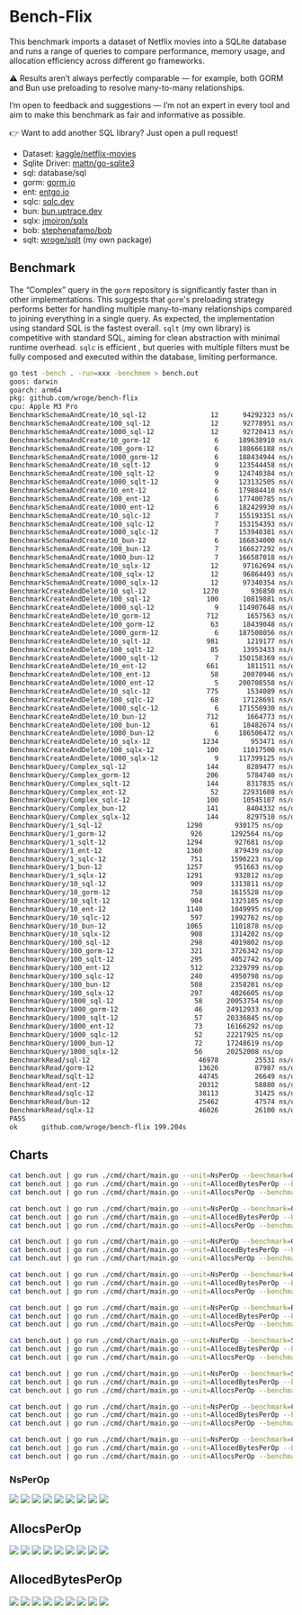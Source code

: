 # Bench-Flix

This benchmark imports a dataset of Netflix movies into a SQLite database and runs a range of queries to compare performance, memory usage, and allocation efficiency across different go frameworks.

⚠️ Results aren’t always perfectly comparable — for example, both GORM and Bun use preloading to resolve many-to-many relationships. 

I’m open to feedback and suggestions — I’m not an expert in every tool and aim to make this benchmark as fair and informative as possible.

👉 Want to add another SQL library? Just open a pull request!

- Dataset: [kaggle/netflix-movies](https://www.kaggle.com/datasets/bhargavchirumamilla/netflix-movies-and-tv-shows-till-2025)
- Sqlite Driver: [mattn/go-sqlite3](https://github.com/mattn/go-sqlite3)
- sql: database/sql
- gorm: [gorm.io](https://gorm.io/)
- ent: [entgo.io](https://entgo.io/)
- sqlc: [sqlc.dev](https://sqlc.dev/)
- bun: [bun.uptrace.dev](https://bun.uptrace.dev/)
- sqlx: [jmoiron/sqlx](https://jmoiron.github.io/sqlx/)
- bob: [stephenafamo/bob](https://bob.stephenafamo.com/docs/)
- sqlt: [wroge/sqlt](https://github.com/wroge/sqlt) (my own package)

## Benchmark

The “Complex” query in the ```gorm``` repository is significantly faster than in other implementations. This suggests that ```gorm```'s preloading strategy performs better for handling multiple many-to-many relationships compared to joining everything in a single query.
As expected, the implementation using standard SQL is the fastest overall.
```sqlt``` (my own library) is competitive with standard SQL, aiming for clean abstraction with minimal runtime overhead. 
```sqlc``` is efficient , but queries with multiple filters must be fully composed and executed within the database, limiting performance.

```bash
go test -bench . -run=xxx -benchmem > bench.out
goos: darwin
goarch: arm64
pkg: github.com/wroge/bench-flix
cpu: Apple M3 Pro
BenchmarkSchemaAndCreate/10_sql-12         	      12	  94292323 ns/op	10290410 B/op	  252120 allocs/op
BenchmarkSchemaAndCreate/100_sql-12        	      12	  92778951 ns/op	10274226 B/op	  252056 allocs/op
BenchmarkSchemaAndCreate/1000_sql-12       	      12	  92720413 ns/op	10273231 B/op	  252063 allocs/op
BenchmarkSchemaAndCreate/10_gorm-12        	       6	 189638910 ns/op	90623330 B/op	 1125683 allocs/op
BenchmarkSchemaAndCreate/100_gorm-12       	       6	 188666188 ns/op	90603820 B/op	 1125532 allocs/op
BenchmarkSchemaAndCreate/1000_gorm-12      	       6	 188434944 ns/op	90593038 B/op	 1125572 allocs/op
BenchmarkSchemaAndCreate/10_sqlt-12        	       9	 123544458 ns/op	19909539 B/op	  506547 allocs/op
BenchmarkSchemaAndCreate/100_sqlt-12       	       9	 124740384 ns/op	19913685 B/op	  506577 allocs/op
BenchmarkSchemaAndCreate/1000_sqlt-12      	       9	 123132505 ns/op	19881050 B/op	  506398 allocs/op
BenchmarkSchemaAndCreate/10_ent-12         	       6	 179884410 ns/op	40332941 B/op	 1002103 allocs/op
BenchmarkSchemaAndCreate/100_ent-12        	       6	 177400785 ns/op	40336877 B/op	 1002084 allocs/op
BenchmarkSchemaAndCreate/1000_ent-12       	       6	 182429930 ns/op	40331977 B/op	 1002101 allocs/op
BenchmarkSchemaAndCreate/10_sqlc-12        	       7	 155193351 ns/op	14815485 B/op	  462581 allocs/op
BenchmarkSchemaAndCreate/100_sqlc-12       	       7	 153154393 ns/op	14805340 B/op	  462451 allocs/op
BenchmarkSchemaAndCreate/1000_sqlc-12      	       7	 153948381 ns/op	14814710 B/op	  462525 allocs/op
BenchmarkSchemaAndCreate/10_bun-12         	       6	 166834000 ns/op	82691378 B/op	  428001 allocs/op
BenchmarkSchemaAndCreate/100_bun-12        	       7	 166627292 ns/op	82700962 B/op	  428066 allocs/op
BenchmarkSchemaAndCreate/1000_bun-12       	       7	 166587018 ns/op	82684958 B/op	  427996 allocs/op
BenchmarkSchemaAndCreate/10_sqlx-12        	      12	  97162694 ns/op	11191920 B/op	  290348 allocs/op
BenchmarkSchemaAndCreate/100_sqlx-12       	      12	  96864493 ns/op	11193420 B/op	  290362 allocs/op
BenchmarkSchemaAndCreate/1000_sqlx-12      	      12	  97340354 ns/op	11192984 B/op	  290352 allocs/op
BenchmarkCreateAndDelete/10_sql-12         	    1270	    936850 ns/op	   98790 B/op	    2317 allocs/op
BenchmarkCreateAndDelete/100_sql-12        	     100	  10819881 ns/op	 1067660 B/op	   25754 allocs/op
BenchmarkCreateAndDelete/1000_sql-12       	       9	 114907648 ns/op	10540991 B/op	  262920 allocs/op
BenchmarkCreateAndDelete/10_gorm-12        	     712	   1657563 ns/op	  855691 B/op	   10621 allocs/op
BenchmarkCreateAndDelete/100_gorm-12       	      63	  18439048 ns/op	 9302461 B/op	  115662 allocs/op
BenchmarkCreateAndDelete/1000_gorm-12      	       6	 187508056 ns/op	93418561 B/op	 1160378 allocs/op
BenchmarkCreateAndDelete/10_sqlt-12        	     981	   1219177 ns/op	  189643 B/op	    4786 allocs/op
BenchmarkCreateAndDelete/100_sqlt-12       	      85	  13953433 ns/op	 2042349 B/op	   51968 allocs/op
BenchmarkCreateAndDelete/1000_sqlt-12      	       7	 150158369 ns/op	20252381 B/op	  518368 allocs/op
BenchmarkCreateAndDelete/10_ent-12         	     661	   1811511 ns/op	  407899 B/op	    9915 allocs/op
BenchmarkCreateAndDelete/100_ent-12        	      58	  20070946 ns/op	 4361777 B/op	  106877 allocs/op
BenchmarkCreateAndDelete/1000_ent-12       	       5	 200708558 ns/op	42255334 B/op	 1044292 allocs/op
BenchmarkCreateAndDelete/10_sqlc-12        	     775	   1534089 ns/op	  145522 B/op	    4512 allocs/op
BenchmarkCreateAndDelete/100_sqlc-12       	      68	  17128691 ns/op	 1565861 B/op	   48774 allocs/op
BenchmarkCreateAndDelete/1000_sqlc-12      	       6	 171550930 ns/op	15101656 B/op	  474433 allocs/op
BenchmarkCreateAndDelete/10_bun-12         	     712	   1664773 ns/op	  838860 B/op	    4204 allocs/op
BenchmarkCreateAndDelete/100_bun-12        	      61	  18482674 ns/op	 8984428 B/op	   45233 allocs/op
BenchmarkCreateAndDelete/1000_bun-12       	       6	 186506472 ns/op	87581506 B/op	  441772 allocs/op
BenchmarkCreateAndDelete/10_sqlx-12        	    1234	    953471 ns/op	  107548 B/op	    2688 allocs/op
BenchmarkCreateAndDelete/100_sqlx-12       	     100	  11017500 ns/op	 1161610 B/op	   29713 allocs/op
BenchmarkCreateAndDelete/1000_sqlx-12      	       9	 117399125 ns/op	11462245 B/op	  301221 allocs/op
BenchmarkQuery/Complex_sql-12              	     144	   8289477 ns/op	    8393 B/op	     101 allocs/op
BenchmarkQuery/Complex_gorm-12             	     206	   5784740 ns/op	   74877 B/op	    1154 allocs/op
BenchmarkQuery/Complex_sqlt-12             	     144	   8317835 ns/op	    5472 B/op	     112 allocs/op
BenchmarkQuery/Complex_ent-12              	      52	  22931608 ns/op	   64612 B/op	    1282 allocs/op
BenchmarkQuery/Complex_sqlc-12             	     100	  10545107 ns/op	    3854 B/op	      91 allocs/op
BenchmarkQuery/Complex_bun-12              	     141	   8404332 ns/op	   41203 B/op	     462 allocs/op
BenchmarkQuery/Complex_sqlx-12             	     144	   8297510 ns/op	    9090 B/op	     103 allocs/op
BenchmarkQuery/1_sql-12             	    1290	    930175 ns/op	    3885 B/op	      82 allocs/op
BenchmarkQuery/1_gorm-12            	     926	   1292564 ns/op	   60841 B/op	     947 allocs/op
BenchmarkQuery/1_sqlt-12            	    1294	    927681 ns/op	    4312 B/op	     102 allocs/op
BenchmarkQuery/1_ent-12             	    1360	    879439 ns/op	   31671 B/op	     806 allocs/op
BenchmarkQuery/1_sqlc-12            	     751	   1596223 ns/op	    3452 B/op	      76 allocs/op
BenchmarkQuery/1_bun-12             	    1257	    951663 ns/op	   36472 B/op	     394 allocs/op
BenchmarkQuery/1_sqlx-12            	    1291	    932812 ns/op	    4589 B/op	      84 allocs/op
BenchmarkQuery/10_sql-12            	     909	   1313811 ns/op	   14524 B/op	     272 allocs/op
BenchmarkQuery/10_gorm-12           	     758	   1615528 ns/op	  175698 B/op	    3726 allocs/op
BenchmarkQuery/10_sqlt-12           	     904	   1325105 ns/op	   16545 B/op	     337 allocs/op
BenchmarkQuery/10_ent-12            	    1140	   1049995 ns/op	   94624 B/op	    2151 allocs/op
BenchmarkQuery/10_sqlc-12           	     597	   1992762 ns/op	   16728 B/op	     234 allocs/op
BenchmarkQuery/10_bun-12            	    1065	   1101878 ns/op	   65489 B/op	    1592 allocs/op
BenchmarkQuery/10_sqlx-12           	     908	   1314202 ns/op	   19575 B/op	     247 allocs/op
BenchmarkQuery/100_sql-12           	     298	   4019802 ns/op	  116978 B/op	    2327 allocs/op
BenchmarkQuery/100_gorm-12          	     321	   3726342 ns/op	 1488386 B/op	   29369 allocs/op
BenchmarkQuery/100_sqlt-12          	     295	   4052742 ns/op	  135102 B/op	    2840 allocs/op
BenchmarkQuery/100_ent-12           	     512	   2329799 ns/op	  715884 B/op	   14938 allocs/op
BenchmarkQuery/100_sqlc-12          	     240	   4950798 ns/op	  136288 B/op	    1932 allocs/op
BenchmarkQuery/100_bun-12           	     508	   2358201 ns/op	  370417 B/op	   13623 allocs/op
BenchmarkQuery/100_sqlx-12          	     297	   4026605 ns/op	  158369 B/op	    2032 allocs/op
BenchmarkQuery/1000_sql-12          	      58	  20053754 ns/op	 1071122 B/op	   22864 allocs/op
BenchmarkQuery/1000_gorm-12         	      46	  24912933 ns/op	14218559 B/op	  274188 allocs/op
BenchmarkQuery/1000_sqlt-12         	      57	  20336845 ns/op	 1251123 B/op	   27825 allocs/op
BenchmarkQuery/1000_ent-12          	      73	  16166292 ns/op	 6693481 B/op	  139665 allocs/op
BenchmarkQuery/1000_sqlc-12         	      52	  22217925 ns/op	 1343661 B/op	   18873 allocs/op
BenchmarkQuery/1000_bun-12          	      72	  17248619 ns/op	 3914087 B/op	  134005 allocs/op
BenchmarkQuery/1000_sqlx-12         	      56	  20252008 ns/op	 1699512 B/op	   19870 allocs/op
BenchmarkRead/sql-12                       	   46978	     25531 ns/op	    2384 B/op	      69 allocs/op
BenchmarkRead/gorm-12                      	   13626	     87987 ns/op	   60054 B/op	    1004 allocs/op
BenchmarkRead/sqlt-12                      	   44745	     26649 ns/op	    3905 B/op	      93 allocs/op
BenchmarkRead/ent-12                       	   20312	     58880 ns/op	   33622 B/op	     848 allocs/op
BenchmarkRead/sqlc-12                      	   38113	     31425 ns/op	    2296 B/op	      67 allocs/op
BenchmarkRead/bun-12                       	   25462	     47574 ns/op	   36543 B/op	     414 allocs/op
BenchmarkRead/sqlx-12                      	   46026	     26100 ns/op	    2784 B/op	      70 allocs/op
PASS
ok  	github.com/wroge/bench-flix	199.204s
```

## Charts

```bash
cat bench.out | go run ./cmd/chart/main.go --unit=NsPerOp --benchmark=Query --variants=Complex
cat bench.out | go run ./cmd/chart/main.go --unit=AllocedBytesPerOp --benchmark=Query --variants=Complex
cat bench.out | go run ./cmd/chart/main.go --unit=AllocsPerOp --benchmark=Query --variants=Complex

cat bench.out | go run ./cmd/chart/main.go --unit=NsPerOp --benchmark=Query --variants=1,10
cat bench.out | go run ./cmd/chart/main.go --unit=AllocedBytesPerOp --benchmark=Query --variants=1,10
cat bench.out | go run ./cmd/chart/main.go --unit=AllocsPerOp --benchmark=Query --variants=1,10

cat bench.out | go run ./cmd/chart/main.go --unit=NsPerOp --benchmark=Query --variants=10,100
cat bench.out | go run ./cmd/chart/main.go --unit=AllocedBytesPerOp --benchmark=Query --variants=10,100
cat bench.out | go run ./cmd/chart/main.go --unit=AllocsPerOp --benchmark=Query --variants=10,100

cat bench.out | go run ./cmd/chart/main.go --unit=NsPerOp --benchmark=Query --variants=100,1000
cat bench.out | go run ./cmd/chart/main.go --unit=AllocedBytesPerOp --benchmark=Query --variants=100,1000
cat bench.out | go run ./cmd/chart/main.go --unit=AllocsPerOp --benchmark=Query --variants=100,1000

cat bench.out | go run ./cmd/chart/main.go --unit=NsPerOp --benchmark=Read
cat bench.out | go run ./cmd/chart/main.go --unit=AllocedBytesPerOp --benchmark=Read
cat bench.out | go run ./cmd/chart/main.go --unit=AllocsPerOp --benchmark=Read

cat bench.out | go run ./cmd/chart/main.go --unit=NsPerOp --benchmark=SchemaAndCreate --variants=10
cat bench.out | go run ./cmd/chart/main.go --unit=AllocedBytesPerOp --benchmark=SchemaAndCreate --variants=10
cat bench.out | go run ./cmd/chart/main.go --unit=AllocsPerOp --benchmark=SchemaAndCreate --variants=10

cat bench.out | go run ./cmd/chart/main.go --unit=NsPerOp --benchmark=SchemaAndCreate --variants=1000
cat bench.out | go run ./cmd/chart/main.go --unit=AllocedBytesPerOp --benchmark=SchemaAndCreate --variants=1000
cat bench.out | go run ./cmd/chart/main.go --unit=AllocsPerOp --benchmark=SchemaAndCreate --variants=1000

cat bench.out | go run ./cmd/chart/main.go --unit=NsPerOp --benchmark=CreateAndDelete --variants=1000
cat bench.out | go run ./cmd/chart/main.go --unit=AllocedBytesPerOp --benchmark=CreateAndDelete --variants=1000
cat bench.out | go run ./cmd/chart/main.go --unit=AllocsPerOp --benchmark=CreateAndDelete --variants=1000

cat bench.out | go run ./cmd/chart/main.go --unit=NsPerOp --benchmark=CreateAndDelete --variants=10
cat bench.out | go run ./cmd/chart/main.go --unit=AllocedBytesPerOp --benchmark=CreateAndDelete --variants=10
cat bench.out | go run ./cmd/chart/main.go --unit=AllocsPerOp --benchmark=CreateAndDelete --variants=10
```

### NsPerOp

![](charts/Query_NsPerOp_Complex.png)
![](charts/Query_NsPerOp_110.png)
![](charts/Query_NsPerOp_10100.png)
![](charts/Query_NsPerOp_1001000.png)
![](charts/Read_NsPerOp.png)
![](charts/SchemaAndCreate_NsPerOp_10.png)
![](charts/SchemaAndCreate_NsPerOp_1000.png)
![](charts/CreateAndDelete_NsPerOp_10.png)
![](charts/CreateAndDelete_NsPerOp_1000.png)

## AllocsPerOp

![](charts/Query_AllocsPerOp_Complex.png)
![](charts/Query_AllocsPerOp_110.png)
![](charts/Query_AllocsPerOp_10100.png)
![](charts/Query_AllocsPerOp_1001000.png)
![](charts/Read_AllocsPerOp.png)
![](charts/SchemaAndCreate_AllocsPerOp_10.png)
![](charts/SchemaAndCreate_AllocsPerOp_1000.png)
![](charts/CreateAndDelete_AllocsPerOp_10.png)
![](charts/CreateAndDelete_AllocsPerOp_1000.png)

## AllocedBytesPerOp

![](charts/Query_AllocedBytesPerOp_Complex.png)
![](charts/Query_AllocedBytesPerOp_110.png)
![](charts/Query_AllocedBytesPerOp_10100.png)
![](charts/Query_AllocedBytesPerOp_1001000.png)
![](charts/Read_AllocedBytesPerOp.png)
![](charts/SchemaAndCreate_AllocedBytesPerOp_10.png)
![](charts/SchemaAndCreate_AllocedBytesPerOp_1000.png)
![](charts/CreateAndDelete_AllocedBytesPerOp_10.png)
![](charts/CreateAndDelete_AllocedBytesPerOp_1000.png)
